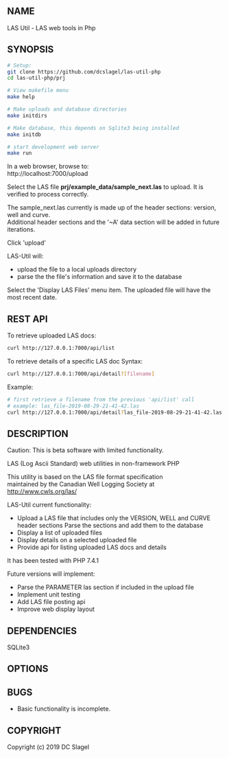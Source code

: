 NAME
----

LAS Util - LAS web tools in Php 

SYNOPSIS
--------

 ```bash
# Setup:
git clone https://github.com/dcslagel/las-util-php
cd las-util-php/prj

# View makefile menu
make help

# Make uploads and database directories
make initdirs

# Make database, this depends on Sqlite3 being installed
make initdb

# start development web server
make run
```

In a web browser, browse to:    
http://localhost:7000/upload

Select the LAS file **prj/example_data/sample_next.las** to upload.  It is
verified to process correctly.

The sample_next.las currently is made up of the header sections: version, well
and curve.  
Additional header sections and the '~A' data section will be added
in future iterations.

Click 'upload'    

  LAS-Util will:
  - upload the file to a local uploads directory
  - parse the the file's information and save it to the database

Select the 'Display LAS Files' menu item. The uploaded file will have the most recent date.

REST API
--------

To retrieve uploaded LAS docs:
```bash
curl http://127.0.0.1:7000/api/list
```

To retrieve details of a specific LAS doc 
Syntax:    
```bash
curl http://127.0.0.1:7000/api/detail?[filename]    
```

Example:     
```bash
# first retrieve a filename from the previous 'api/list' call
# example: las_file-2019-08-29-21-41-42.las
curl http://127.0.0.1:7000/api/detail?las_file-2019-08-29-21-41-42.las
```


DESCRIPTION
-----------
Caution: This is beta software with limited functionality.

LAS (Log Ascii Standard) web utilities in non-framework PHP

This utility is based on the LAS file format specification   
maintained by the Canadian Well Logging Society at   
http://www.cwls.org/las/


LAS-Util current functionality:
- Upload a LAS file that includes only the VERSION, WELL and CURVE header
  sections
  Parse the sections and add them to the database
- Display a list of uploaded files
- Display details on a selected uploaded file
- Provide api for listing uploaded LAS docs and details


It has been tested with PHP 7.4.1 


Future versions will implement:
- Parse the PARAMETER las section if included in the upload file
- Implement unit testing
- Add LAS file posting api
- Improve web display layout


DEPENDENCIES
------------

SQLite3



OPTIONS
-------


BUGS
----

- Basic functionality is incomplete.


COPYRIGHT
------

Copyright (c) 2019 DC Slagel
